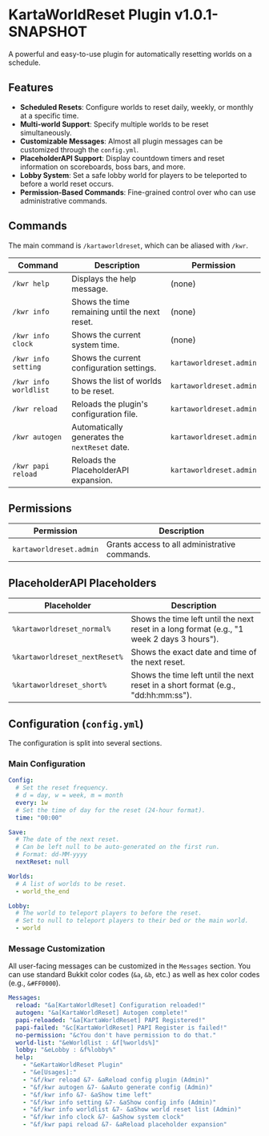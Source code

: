 # KartaWorldReset Plugin v1.0.1-SNAPSHOT

A powerful and easy-to-use plugin for automatically resetting worlds on a schedule.

## Features
- **Scheduled Resets**: Configure worlds to reset daily, weekly, or monthly at a specific time.
- **Multi-world Support**: Specify multiple worlds to be reset simultaneously.
- **Customizable Messages**: Almost all plugin messages can be customized through the `config.yml`.
- **PlaceholderAPI Support**: Display countdown timers and reset information on scoreboards, boss bars, and more.
- **Lobby System**: Set a safe lobby world for players to be teleported to before a world reset occurs.
- **Permission-Based Commands**: Fine-grained control over who can use administrative commands.

## Commands
The main command is `/kartaworldreset`, which can be aliased with `/kwr`.

| Command                  | Description                               | Permission              |
|--------------------------|-------------------------------------------|-------------------------|
| `/kwr help`              | Displays the help message.                | (none)                  |
| `/kwr info`              | Shows the time remaining until the next reset. | (none)                  |
| `/kwr info clock`        | Shows the current system time.            | (none)                  |
| `/kwr info setting`      | Shows the current configuration settings. | `kartaworldreset.admin` |
| `/kwr info worldlist`    | Shows the list of worlds to be reset.     | `kartaworldreset.admin` |
| `/kwr reload`            | Reloads the plugin's configuration file.  | `kartaworldreset.admin` |
| `/kwr autogen`           | Automatically generates the `nextReset` date. | `kartaworldreset.admin` |
| `/kwr papi reload`       | Reloads the PlaceholderAPI expansion.     | `kartaworldreset.admin` |

## Permissions
| Permission              | Description                               |
|-------------------------|-------------------------------------------|
| `kartaworldreset.admin` | Grants access to all administrative commands. |

## PlaceholderAPI Placeholders
| Placeholder             | Description                               |
|-------------------------|-------------------------------------------|
| `%kartaworldreset_normal%`| Shows the time left until the next reset in a long format (e.g., "1 week 2 days 3 hours"). |
| `%kartaworldreset_nextReset%`| Shows the exact date and time of the next reset. |
| `%kartaworldreset_short%` | Shows the time left until the next reset in a short format (e.g., "dd:hh:mm:ss"). |

## Configuration (`config.yml`)
The configuration is split into several sections.

### Main Configuration
```yaml
Config:
  # Set the reset frequency.
  # d = day, w = week, m = month
  every: 1w
  # Set the time of day for the reset (24-hour format).
  time: "00:00"

Save:
  # The date of the next reset.
  # Can be left null to be auto-generated on the first run.
  # Format: dd-MM-yyyy
  nextReset: null

Worlds:
  # A list of worlds to be reset.
  - world_the_end

Lobby:
  # The world to teleport players to before the reset.
  # Set to null to teleport players to their bed or the main world.
  - world
```

### Message Customization
All user-facing messages can be customized in the `Messages` section. You can use standard Bukkit color codes (`&a`, `&b`, etc.) as well as hex color codes (e.g., `&#FF0000`).

```yaml
Messages:
  reload: "&a[KartaWorldReset] Configuration reloaded!"
  autogen: "&a[KartaWorldReset] Autogen complete!"
  papi-reloaded: "&a[KartaWorldReset] PAPI Registered!"
  papi-failed: "&c[KartaWorldReset] PAPI Register is failed!"
  no-permission: "&cYou don't have permission to do that."
  world-list: "&eWorldlist : &f[%worlds%]"
  lobby: "&eLobby : &f%lobby%"
  help:
    - "&eKartaWorldReset Plugin"
    - "&e[Usages]:"
    - "&f/kwr reload &7- &aReload config plugin (Admin)"
    - "&f/kwr autogen &7- &aAuto generate config (Admin)"
    - "&f/kwr info &7- &aShow time left"
    - "&f/kwr info setting &7- &aShow config info (Admin)"
    - "&f/kwr info worldlist &7- &aShow world reset list (Admin)"
    - "&f/kwr info clock &7- &aShow system clock"
    - "&f/kwr papi reload &7- &aReload placeholder expansion"
```
